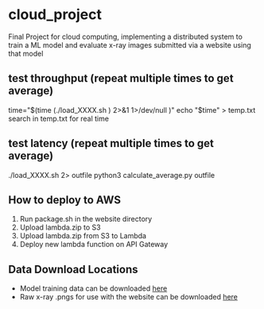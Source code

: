 # cloud_project
Final Project for cloud computing, implementing a distributed system to train a ML model and evaluate x-ray images submitted via a website using that model

## test throughput (repeat multiple times to get average)
time="$(time (./load_XXXX.sh ) 2>&1 1>/dev/null )"
echo "$time" > temp.txt
search in temp.txt for real time

## test latency (repeat multiple times to get average)
./load_XXXX.sh 2> outfile
python3 calculate_average.py outfile

## How to deploy to AWS
1. Run package.sh in the website directory
2. Upload lambda.zip to S3
3. Upload lambda.zip from S3 to Lambda
4. Deploy new lambda function on API Gateway

## Data Download Locations
* Model training data can be downloaded [here](https://www.kaggle.com/nickuzmenkov/nih-chest-xrays-tfrecords)
* Raw x-ray .pngs for use with the website can be downloaded [here](https://www.kaggle.com/nih-chest-xrays/data)
